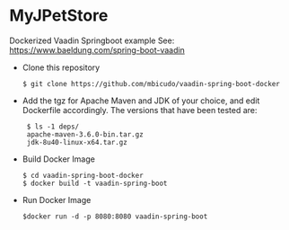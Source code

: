 MyJPetStore
=================

Dockerized Vaadin Springboot example
See: https://www.baeldung.com/spring-boot-vaadin

- Clone this repository

  ```
  $ git clone https://github.com/mbicudo/vaadin-spring-boot-docker
  ```

- Add the tgz for Apache Maven and JDK of your choice, and edit Dockerfile accordingly.
The versions that have been tested are:

  ```
   $ ls -1 deps/
   apache-maven-3.6.0-bin.tar.gz
   jdk-8u40-linux-x64.tar.gz
  ```

- Build Docker Image

  ```
  $ cd vaadin-spring-boot-docker
  $ docker build -t vaadin-spring-boot
  ```

- Run Docker Image

  ```
  $docker run -d -p 8080:8080 vaadin-spring-boot
  ```

